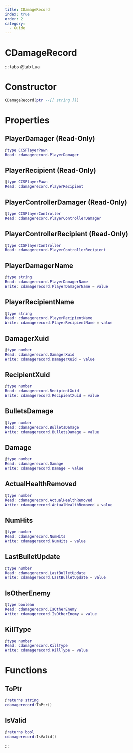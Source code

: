 ```yaml
---
title: CDamageRecord
index: true
order: 2
category:
  - Guide
---
```


# CDamageRecord

::: tabs
@tab Lua
# Constructor
```lua
CDamageRecord(ptr --[[ string ]])
```
# Properties
## PlayerDamager (Read-Only)
```lua
@type CCSPlayerPawn
Read: cdamagerecord.PlayerDamager
```
## PlayerRecipient (Read-Only)
```lua
@type CCSPlayerPawn
Read: cdamagerecord.PlayerRecipient
```
## PlayerControllerDamager (Read-Only)
```lua
@type CCSPlayerController
Read: cdamagerecord.PlayerControllerDamager
```
## PlayerControllerRecipient (Read-Only)
```lua
@type CCSPlayerController
Read: cdamagerecord.PlayerControllerRecipient
```
## PlayerDamagerName 
```lua
@type string
Read: cdamagerecord.PlayerDamagerName
Write: cdamagerecord.PlayerDamagerName = value
```
## PlayerRecipientName 
```lua
@type string
Read: cdamagerecord.PlayerRecipientName
Write: cdamagerecord.PlayerRecipientName = value
```
## DamagerXuid 
```lua
@type number
Read: cdamagerecord.DamagerXuid
Write: cdamagerecord.DamagerXuid = value
```
## RecipientXuid 
```lua
@type number
Read: cdamagerecord.RecipientXuid
Write: cdamagerecord.RecipientXuid = value
```
## BulletsDamage 
```lua
@type number
Read: cdamagerecord.BulletsDamage
Write: cdamagerecord.BulletsDamage = value
```
## Damage 
```lua
@type number
Read: cdamagerecord.Damage
Write: cdamagerecord.Damage = value
```
## ActualHealthRemoved 
```lua
@type number
Read: cdamagerecord.ActualHealthRemoved
Write: cdamagerecord.ActualHealthRemoved = value
```
## NumHits 
```lua
@type number
Read: cdamagerecord.NumHits
Write: cdamagerecord.NumHits = value
```
## LastBulletUpdate 
```lua
@type number
Read: cdamagerecord.LastBulletUpdate
Write: cdamagerecord.LastBulletUpdate = value
```
## IsOtherEnemy 
```lua
@type boolean
Read: cdamagerecord.IsOtherEnemy
Write: cdamagerecord.IsOtherEnemy = value
```
## KillType 
```lua
@type number
Read: cdamagerecord.KillType
Write: cdamagerecord.KillType = value
```
# Functions
## ToPtr
```lua
@returns string
cdamagerecord:ToPtr()
```
## IsValid
```lua
@returns bool
cdamagerecord:IsValid()
```

:::